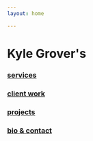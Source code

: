 ```yaml
---
layout: home

---
```

# Kyle Grover's

### [services](/services/ "Services I Offer")

### [client work](/client-work/ "Recent Client Work")

### [projects](/projects/ "My Projects")

### [bio & contact](/contact/ "Who is this guy?")